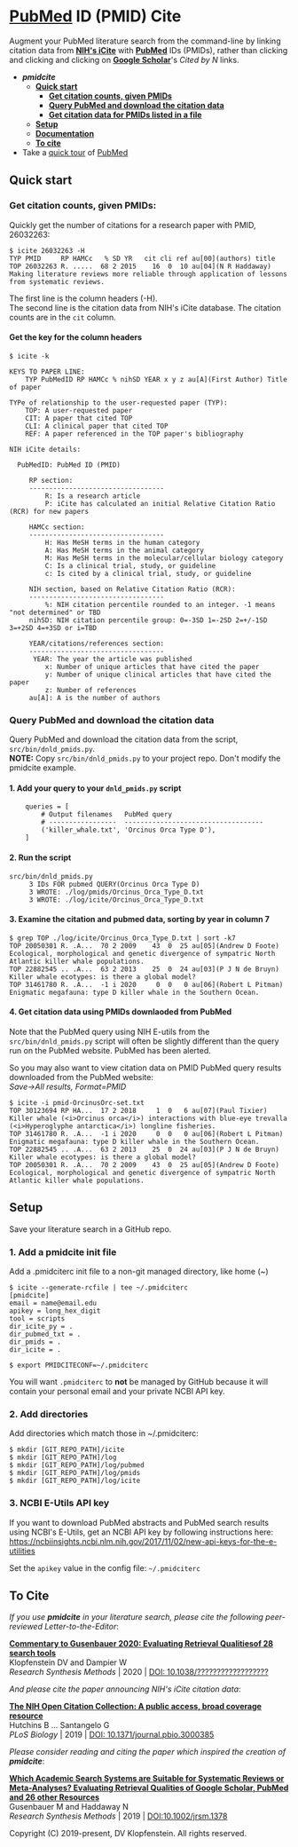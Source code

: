 # [PubMed](https://pubmed.ncbi.nlm.nih.gov) ID (PMID) Cite
Augment your PubMed literature search 
from the command-line by linking
citation data from [**NIH's iCite**](https://icite.od.nih.gov)
with [**PubMed**](https://pubmed.ncbi.nlm.nih.gov) IDs (PMIDs),
rather than clicking and clicking and clicking on
[**Google Scholar**](https://twitter.com/CT_Bergstrom/status/1170465764832231427)'s
*Cited by N* links.

* ***pmidcite***
  * [**Quick start**](#quick-start)
    * [**Get citation counts, given PMIDs**](#get-citation-counts-given-pmids)
    * [**Query PubMed and download the citation data**](#query-pubmed-and-download-the-citation-data)
    * [**Get citation data for PMIDs listed in a file**](#4-get-citation-data-using-pmids-downlaoded-from-pubmed)
  * [**Setup**](#setup)
  * [**Documentation**](???)
  * [**To cite**](#to-cite)
* Take a [quick tour](https://www.nlm.nih.gov/pubs/techbull/ma20/brief/ma20_pubmed_essentials.html) of [PubMed](https://pubmed.ncbi.nlm.nih.gov) 

## Quick start

### Get citation counts, given PMIDs:
Quickly get the number of citations for a research paper with PMID, 26032263:
```
$ icite 26032263 -H
TYP PMID     RP HAMCc   % SD YR   cit cli ref au[00](authors) title
TOP 26032263 R. .....  68 2 2015    16  0  10 au[04](N R Haddaway) Making literature reviews more reliable through application of lessons from systematic reviews.
```
The first line is the column headers (-H).    
The second line is the citation data from NIH's iCite database.
The citation counts are in the `cit` column.

#### Get the key for the column headers
```
$ icite -k

KEYS TO PAPER LINE:
    TYP PubMedID RP HAMCc % nihSD YEAR x y z au[A](First Author) Title of paper

TYPe of relationship to the user-requested paper (TYP):
    TOP: A user-requested paper
    CIT: A paper that cited TOP
    CLI: A clinical paper that cited TOP
    REF: A paper referenced in the TOP paper's bibliography

NIH iCite details:

  PubMedID: PubMed ID (PMID)

     RP section:
     ----------------------------------
         R: Is a research article
         P: iCite has calculated an initial Relative Citation Ratio (RCR) for new papers

     HAMCc section:
     ----------------------------------
         H: Has MeSH terms in the human category
         A: Has MeSH terms in the animal category
         M: Has MeSH terms in the molecular/cellular biology category
         C: Is a clinical trial, study, or guideline
         c: Is cited by a clinical trial, study, or guideline

     NIH section, based on Relative Citation Ratio (RCR):
     ----------------------------------
         %: NIH citation percentile rounded to an integer. -1 means "not determined" or TBD
     nihSD: NIH citation percentile group: 0=-3SD 1=-2SD 2=+/-1SD 3=+2SD 4=+3SD or i=TBD

     YEAR/citations/references section:
     ----------------------------------
      YEAR: The year the article was published
         x: Number of unique articles that have cited the paper
         y: Number of unique clinical articles that have cited the paper
         z: Number of references
     au[A]: A is the number of authors
```

### Query PubMed and download the citation data
Query PubMed and download the citation data from the script, `src/bin/dnld_pmids.py`.    
**NOTE:** Copy `src/bin/dnld_pmids.py` to your project repo. Don't modify the pmidcite example.

#### 1. Add your query to your `dnld_pmids.py` script
```
    queries = [
        # Output filenames   PubMed query
        # -----------------  -----------------------------------
        ('killer_whale.txt', 'Orcinus Orca Type D'),
    ]
```

#### 2. Run the script
```
src/bin/dnld_pmids.py
     3 IDs FOR pubmed QUERY(Orcinus Orca Type D)
     3 WROTE: ./log/pmids/Orcinus_Orca_Type_D.txt
     3 WROTE: ./log/icite/Orcinus_Orca_Type_D.txt
```

#### 3. Examine the citation and pubmed data, sorting by year in column 7
```
$ grep TOP ./log/icite/Orcinus_Orca_Type_D.txt | sort -k7
TOP 20050301 R. .A...  70 2 2009    43  0  25 au[05](Andrew D Foote) Ecological, morphological and genetic divergence of sympatric North Atlantic killer whale populations.
TOP 22882545 .. .A...  63 2 2013    25  0  24 au[03](P J N de Bruyn) Killer whale ecotypes: is there a global model?
TOP 31461780 R. .A...  -1 i 2020     0  0   0 au[06](Robert L Pitman) Enigmatic megafauna: type D killer whale in the Southern Ocean.
```

#### 4. Get citation data using PMIDs downlaoded from PubMed
Note that the PubMed query using NIH E-utils from the `src/bin/dnld_pmids.py` script
will often be slightly different than the query run on the PubMed website.
PubMed has been alerted.

So you may also want to view citation data on PMID PubMed query results
downloaded from the PubMed website:    
*Save->All results, Format=PMID*
```
$ icite -i pmid-OrcinusOrc-set.txt
TOP 30123694 RP HA...  17 2 2018     1  0   6 au[07](Paul Tixier) Killer whale (<i>Orcinus orca</i>) interactions with blue-eye trevalla (<i>Hyperoglyphe antarctica</i>) longline fisheries.
TOP 31461780 R. .A...  -1 i 2020     0  0   0 au[06](Robert L Pitman) Enigmatic megafauna: type D killer whale in the Southern Ocean.
TOP 22882545 .. .A...  63 2 2013    25  0  24 au[03](P J N de Bruyn) Killer whale ecotypes: is there a global model?
TOP 20050301 R. .A...  70 2 2009    43  0  25 au[05](Andrew D Foote) Ecological, morphological and genetic divergence of sympatric North Atlantic killer whale populations.
```


## Setup
Save your literature search in a GitHub repo.

### 1. Add a pmidcite init file
Add a .pmidciterc init file to a non-git managed directory, like home (~)
```
$ icite --generate-rcfile | tee ~/.pmidciterc
[pmidcite]
email = name@email.edu
apikey = long_hex_digit
tool = scripts
dir_icite_py = .
dir_pubmed_txt = .
dir_pmids = .
dir_icite = .
```

```
$ export PMIDCITECONF=~/.pmidciterc
```
You will want `.pmidciterc` to **not** be managed by GitHub because it
will contain your personal email and your private NCBI API key.

### 2. Add directories
Add directories which match those in ~/.pmidciterc:
```
$ mkdir [GIT_REPO_PATH]/icite
$ mkdir [GIT_REPO_PATH]/log
$ mkdir [GIT_REPO_PATH]/log/pubmed
$ mkdir [GIT_REPO_PATH]/log/pmids
$ mkdir [GIT_REPO_PATH]/log/icite
```

### 3. NCBI E-Utils API key
If you want to download PubMed abstracts and PubMed search results using NCBI's E-Utils,
get an NCBI API key by following instructions here:    
https://ncbiinsights.ncbi.nlm.nih.gov/2017/11/02/new-api-keys-for-the-e-utilities

Set the `apikey` value in the config file: `~/.pmidciterc`


## To Cite

_If you use **pmidcite** in your literature search, please cite the following peer-reviewed Letter-to-the-Editor_:

[**Commentary to Gusenbauer 2020: Evaluating Retrieval Qualitiesof 28 search tools**](???)    
Klopfenstein DV and Dampier W    
_Research Synthesis Methods_ | 2020 | [DOI: 10.1038/??????????????????](???)

_And please cite the paper announcing NIH's iCite citation data_:

[**The NIH Open Citation Collection: A public access, broad coverage resource**](https://pubmed.ncbi.nlm.nih.gov/31600197/)    
Hutchins B ... Santangelo G    
_PLoS Biology_ | 2019 | [DOI: 10.1371/journal.pbio.3000385](https://journals.plos.org/plosbiology/article?id=10.1371/journal.pbio.3000385)    

_Please consider reading and citing the paper which inspired the creation of **pmidcite**_:

[**Which Academic Search Systems are Suitable for Systematic Reviews or Meta-Analyses? Evaluating Retrieval Qualities of Google Scholar, PubMed and 26 other Resources**](https://pubmed.ncbi.nlm.nih.gov/31614060/)    
Gusenbauer M and Haddaway N    
_Research Synthesis Methods_ | 2019 | [DOI:10.1002/jrsm.1378](https://onlinelibrary.wiley.com/doi/full/10.1002/jrsm.1378)


Copyright (C) 2019-present, DV Klopfenstein. All rights reserved.
